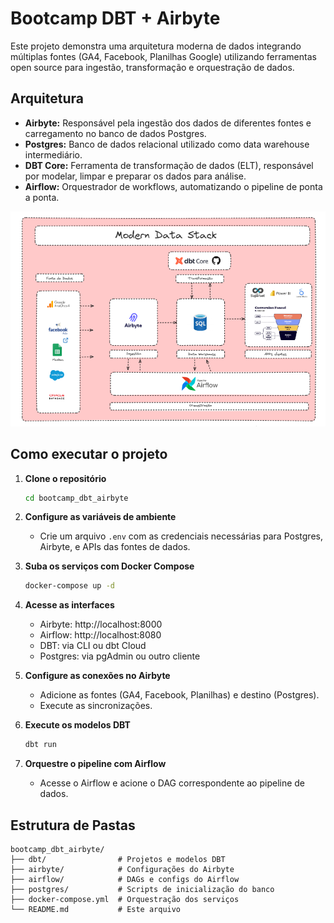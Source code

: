 


# Bootcamp DBT + Airbyte

Este projeto demonstra uma arquitetura moderna de dados integrando múltiplas fontes (GA4, Facebook, Planilhas Google) utilizando ferramentas open source para ingestão, transformação e orquestração de dados.

## Arquitetura

- **Airbyte:** Responsável pela ingestão dos dados de diferentes fontes e carregamento no banco de dados Postgres.
- **Postgres:** Banco de dados relacional utilizado como data warehouse intermediário.
- **DBT Core:** Ferramenta de transformação de dados (ELT), responsável por modelar, limpar e preparar os dados para análise.
- **Airflow:** Orquestrador de workflows, automatizando o pipeline de ponta a ponta.

![Arquitetura](https://github.com/lvgalvao/bootcamp-aberto-aovivo/blob/main/pics/foto.png?raw=true)

## Como executar o projeto

1. **Clone o repositório**
   ```bash
   cd bootcamp_dbt_airbyte
   ```

2. **Configure as variáveis de ambiente**
   - Crie um arquivo `.env` com as credenciais necessárias para Postgres, Airbyte, e APIs das fontes de dados.

3. **Suba os serviços com Docker Compose**
   ```bash
   docker-compose up -d
   ```

4. **Acesse as interfaces**
   - Airbyte: http://localhost:8000
   - Airflow: http://localhost:8080
   - DBT: via CLI ou dbt Cloud
   - Postgres: via pgAdmin ou outro cliente

5. **Configure as conexões no Airbyte**
   - Adicione as fontes (GA4, Facebook, Planilhas) e destino (Postgres).
   - Execute as sincronizações.

6. **Execute os modelos DBT**
   ```bash
   dbt run
   ```

7. **Orquestre o pipeline com Airflow**
   - Acesse o Airflow e acione o DAG correspondente ao pipeline de dados.

## Estrutura de Pastas

```
bootcamp_dbt_airbyte/
├── dbt/                # Projetos e modelos DBT
├── airbyte/            # Configurações do Airbyte
├── airflow/            # DAGs e configs do Airflow
├── postgres/           # Scripts de inicialização do banco
├── docker-compose.yml  # Orquestração dos serviços
└── README.md           # Este arquivo
```


